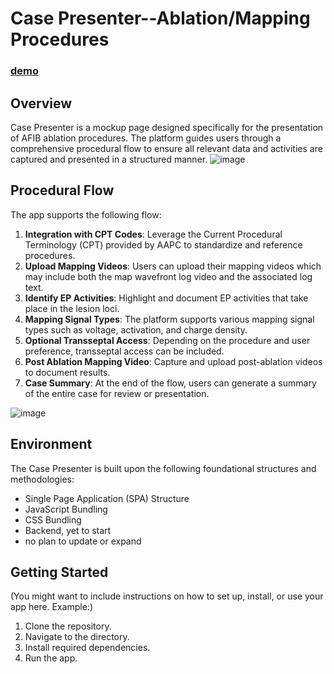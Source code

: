 # Case Presenter--Ablation/Mapping Procedures

### [demo](https://case826.netlify.app/)

## Overview

Case Presenter is a mockup page designed specifically for the presentation of AFIB ablation procedures. The platform guides users through a comprehensive procedural flow to ensure all relevant data and activities are captured and presented in a structured manner.
![image](https://github.com/metatatt/handChecker/assets/100538673/68c6a5b8-3539-4c1e-b7c4-d6fe479fd332)

## Procedural Flow

The app supports the following flow:

1. **Integration with CPT Codes**: Leverage the Current Procedural Terminology (CPT) provided by AAPC to standardize and reference procedures.
2. **Upload Mapping Videos**: Users can upload their mapping videos which may include both the map wavefront log video and the associated log text.
3. **Identify EP Activities**: Highlight and document EP activities that take place in the lesion loci.
4. **Mapping Signal Types**: The platform supports various mapping signal types such as voltage, activation, and charge density.
5. **Optional Transseptal Access**: Depending on the procedure and user preference, transseptal access can be included.
6. **Post Ablation Mapping Video**: Capture and upload post-ablation videos to document results.
7. **Case Summary**: At the end of the flow, users can generate a summary of the entire case for review or presentation.

![image](https://github.com/metatatt/case826/assets/100538673/84eab349-273a-45a4-b1ae-0fb664d27bfa)

## Environment

The Case Presenter is built upon the following foundational structures and methodologies:

- Single Page Application (SPA) Structure
- JavaScript Bundling
- CSS Bundling
- Backend, yet to start
- no plan to update or expand

## Getting Started

(You might want to include instructions on how to set up, install, or use your app here. Example:)

1. Clone the repository.
2. Navigate to the directory.
3. Install required dependencies.
4. Run the app.
